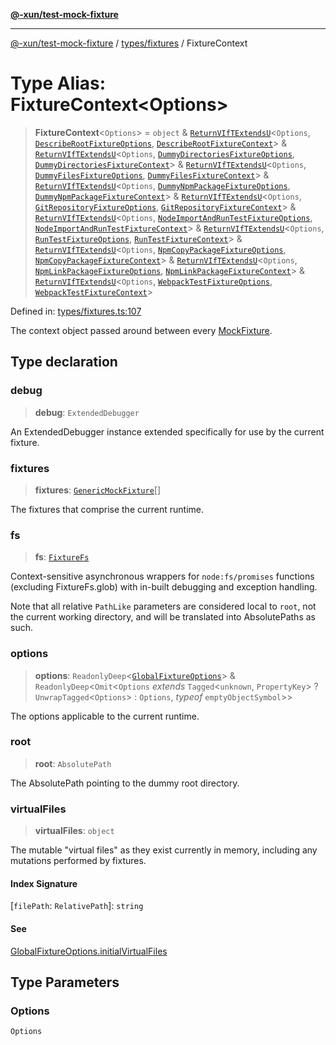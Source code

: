 [**@-xun/test-mock-fixture**](../../../README.md)

***

[@-xun/test-mock-fixture](../../../README.md) / [types/fixtures](../README.md) / FixtureContext

# Type Alias: FixtureContext\<Options\>

> **FixtureContext**\<`Options`\> = `object` & [`ReturnVIfTExtendsU`](../../util/type-aliases/ReturnVIfTExtendsU.md)\<`Options`, [`DescribeRootFixtureOptions`](../../../fixtures/describe-root/type-aliases/DescribeRootFixtureOptions.md), [`DescribeRootFixtureContext`](../../../fixtures/describe-root/type-aliases/DescribeRootFixtureContext.md)\> & [`ReturnVIfTExtendsU`](../../util/type-aliases/ReturnVIfTExtendsU.md)\<`Options`, [`DummyDirectoriesFixtureOptions`](../../../fixtures/dummy-directories/type-aliases/DummyDirectoriesFixtureOptions.md), [`DummyDirectoriesFixtureContext`](../../../fixtures/dummy-directories/type-aliases/DummyDirectoriesFixtureContext.md)\> & [`ReturnVIfTExtendsU`](../../util/type-aliases/ReturnVIfTExtendsU.md)\<`Options`, [`DummyFilesFixtureOptions`](../../../fixtures/dummy-files/type-aliases/DummyFilesFixtureOptions.md), [`DummyFilesFixtureContext`](../../../fixtures/dummy-files/type-aliases/DummyFilesFixtureContext.md)\> & [`ReturnVIfTExtendsU`](../../util/type-aliases/ReturnVIfTExtendsU.md)\<`Options`, [`DummyNpmPackageFixtureOptions`](../../../fixtures/dummy-npm-package/type-aliases/DummyNpmPackageFixtureOptions.md), [`DummyNpmPackageFixtureContext`](../../../fixtures/dummy-npm-package/type-aliases/DummyNpmPackageFixtureContext.md)\> & [`ReturnVIfTExtendsU`](../../util/type-aliases/ReturnVIfTExtendsU.md)\<`Options`, [`GitRepositoryFixtureOptions`](../../../fixtures/git-repository/type-aliases/GitRepositoryFixtureOptions.md), [`GitRepositoryFixtureContext`](../../../fixtures/git-repository/type-aliases/GitRepositoryFixtureContext.md)\> & [`ReturnVIfTExtendsU`](../../util/type-aliases/ReturnVIfTExtendsU.md)\<`Options`, [`NodeImportAndRunTestFixtureOptions`](../../../fixtures/node-import-and-run-test/type-aliases/NodeImportAndRunTestFixtureOptions.md), [`NodeImportAndRunTestFixtureContext`](../../../fixtures/node-import-and-run-test/type-aliases/NodeImportAndRunTestFixtureContext.md)\> & [`ReturnVIfTExtendsU`](../../util/type-aliases/ReturnVIfTExtendsU.md)\<`Options`, [`RunTestFixtureOptions`](../../../fixtures/run-test/type-aliases/RunTestFixtureOptions.md), [`RunTestFixtureContext`](../../../fixtures/run-test/type-aliases/RunTestFixtureContext.md)\> & [`ReturnVIfTExtendsU`](../../util/type-aliases/ReturnVIfTExtendsU.md)\<`Options`, [`NpmCopyPackageFixtureOptions`](../../../fixtures/npm-copy-package/type-aliases/NpmCopyPackageFixtureOptions.md), [`NpmCopyPackageFixtureContext`](../../../fixtures/npm-copy-package/type-aliases/NpmCopyPackageFixtureContext.md)\> & [`ReturnVIfTExtendsU`](../../util/type-aliases/ReturnVIfTExtendsU.md)\<`Options`, [`NpmLinkPackageFixtureOptions`](../../../fixtures/npm-link-package/type-aliases/NpmLinkPackageFixtureOptions.md), [`NpmLinkPackageFixtureContext`](../../../fixtures/npm-link-package/type-aliases/NpmLinkPackageFixtureContext.md)\> & [`ReturnVIfTExtendsU`](../../util/type-aliases/ReturnVIfTExtendsU.md)\<`Options`, [`WebpackTestFixtureOptions`](../../../fixtures/webpack-test/type-aliases/WebpackTestFixtureOptions.md), [`WebpackTestFixtureContext`](../../../fixtures/webpack-test/type-aliases/WebpackTestFixtureContext.md)\>

Defined in: [types/fixtures.ts:107](https://github.com/Xunnamius/test-utils/blob/4d43cc0c19fc37167d33e672c88c9d1391d7bdfe/packages/test-mock-fixture/src/types/fixtures.ts#L107)

The context object passed around between every [MockFixture](MockFixture.md).

## Type declaration

### debug

> **debug**: `ExtendedDebugger`

An ExtendedDebugger instance extended specifically for use by the
current fixture.

### fixtures

> **fixtures**: [`GenericMockFixture`](GenericMockFixture.md)[]

The fixtures that comprise the current runtime.

### fs

> **fs**: [`FixtureFs`](FixtureFs.md)

Context-sensitive asynchronous wrappers for `node:fs/promises` functions
(excluding FixtureFs.glob) with in-built debugging and exception
handling.

Note that all relative `PathLike` parameters are considered local to
`root`, not the current working directory, and will be translated into
AbsolutePaths as such.

### options

> **options**: `ReadonlyDeep`\<[`GlobalFixtureOptions`](../../options/type-aliases/GlobalFixtureOptions.md)\> & `ReadonlyDeep`\<`Omit`\<`Options` *extends* `Tagged`\<`unknown`, `PropertyKey`\> ? `UnwrapTagged`\<`Options`\> : `Options`, *typeof* `emptyObjectSymbol`\>\>

The options applicable to the current runtime.

### root

> **root**: `AbsolutePath`

The AbsolutePath pointing to the dummy root directory.

### virtualFiles

> **virtualFiles**: `object`

The mutable "virtual files" as they exist currently in memory, including
any mutations performed by fixtures.

#### Index Signature

\[`filePath`: `RelativePath`\]: `string`

#### See

[GlobalFixtureOptions.initialVirtualFiles](../../options/type-aliases/GlobalFixtureOptions.md#initialvirtualfiles)

## Type Parameters

### Options

`Options`
